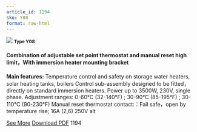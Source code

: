 ```yaml
---
article_id: 1194
sku: Y08
format: raw-html
---
```

 <!--  <span class="tag-top">New</span> -->
 <img src="../new-images/Y08.jpg" class="card-imgs mb-2">
 <small class="text-grey mb-2"><b>Type Y08</b> </small>
 <h4>Combination of adjustable set point thermostat and manual reset high limit&#xFF0C;With immersion heater mounting bracket</h4>
 <p><b>Main features:</b> Temperature control and safety on storage water heaters, solar heating tanks, boilers
 Control sub-assembly designed to be fitted&#xFF0C; directly on standard immersion heaters. Power up to 3500W, 230V, single phase. Adjustment ranges: 0-60&#xB0;C (32-140&#xB0;F) ; 30-90&#xB0;C (85-195&#xB0;F) ; 30-110&#xB0;C (90-230&#xB0;F)
 Manual reset thermostat contact:&#xFF1A;Fail safe&#xFF0C;open by temperature rise; 16A (2,6) 250V alt</p>
 <div class="btns">
 <a href="../en/y08.html" class="btn-red">See More</a>
 <a href="../en/pdf/Y08-EN-20150717.pdf" target="_blank" class="btn-red">Download PDF</a>
 <!-- <a href="javascript:void(0);" class="access-link"> Access full catalogue <i class="fa fa-external-link" aria-hidden="true"></i> </a> -->
 <span class="number-btn">1194</span>
 </div>
 